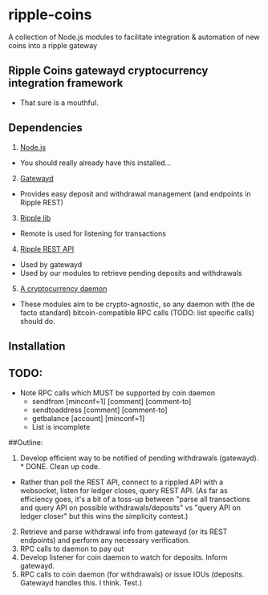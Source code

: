ripple-coins
============

A collection of Node.js modules to facilitate integration &amp; automation of new coins into a ripple gateway


## Ripple Coins gatewayd cryptocurrency integration framework

  - That sure is a mouthful.

## Dependencies

1. [Node.js](https://github.com/joyent/node/wiki/Installing-Node.js-via-package-manager)
  - You should really already have this installed...
 
2. [Gatewayd](https://github.com/ripple/gatewayd)
  - Provides easy deposit and withdrawal management (and endpoints in Ripple REST)

3. [Ripple lib](https://github.com/ripple/ripple-lib)
  - Remote is used for listening for transactions

4. [Ripple REST API](https://github.com/ripple/ripple-rest.git)
  - Used by gatewayd
  - Used by our modules to retrieve pending deposits and withdrawals

5. [A cryptocurrency daemon](https://github.com/dogecoin/dogecoin)
  - These modules aim to be crypto-agnostic, so any daemon with (the de facto standard) bitcoin-compatible RPC calls (TODO: list specific calls) should do.

## Installation
## TODO:
 - Note RPC calls which MUST be supported by coin daemon
   - sendfrom <fromaccount> <tobitcoinaddress> <amount> [minconf=1] [comment] [comment-to]
   - sendtoaddress <coinaddress> <amount> [comment] [comment-to]
   - getbalance [account] [minconf=1]	
   - List is incomplete

##Outline:
 1. Develop efficient way to be notified of pending withdrawals (gatewayd). * DONE. Clean up code.
   - Rather than poll the REST API, connect to a rippled API with a websocket, listen for ledger closes, query REST API. (As far as efficiency goes, it's a bit of a toss-up between "parse all transactions and query API on possible withdrawals/deposits" vs "query API on ledger closer" but this wins the simplicity contest.)
 2. Retrieve and parse withdrawal info from gatewayd (or its REST endpoints) and perform any necessary verification.
 3. RPC calls to daemon to pay out
 4. Develop listener for coin daemon to watch for deposits. Inform gatewayd.
 5. RPC calls to coin daemon (for withdrawals) or issue IOUs (deposits. Gatewayd handles this. I think. Test.)
